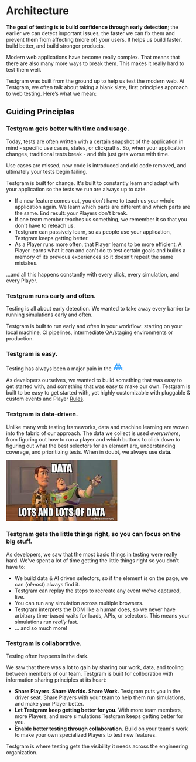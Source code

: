# Architecture

**The goal of testing is to build confidence through early detection**; 
the earlier we can detect important issues, the faster we can fix them and prevent them from affecting (more of) your users. 
It helps us build faster, build better, and build stronger products.

Modern web applications have become really complex. That means that there are also many more ways to break them.
This makes it really hard to test them well.

Testgram was built from the ground up to help us test the modern web. 
At Testgram, we often talk about taking a blank slate, first principles approach to web testing. Here’s what we mean:

## Guiding Principles

### Testgram gets better with time and usage.
Today, tests are often written with a certain snapshot of the application in mind - specific use cases, states, or clickpaths.
So, when your application changes, traditional tests break - and this just gets worse with time.

Use cases are missed, new code is introduced and old code removed, and ultimately your tests begin failing.

Testgram is built for change. It's built to constantly learn and adapt with your application
so the tests we run are always up to date.

* If a new feature comes out, you don't have to teach us your whole application again. 
  We learn which parts are different and which parts are the same. End result: your Players don't break.
* If one team member teaches us something, we remember it so that you don't have to reteach us. 
* Testgram can passively learn, so as people use your application, Testgram keeps getting better.
* As a Player runs more often, that Player learns to be more efficient. 
  A Player learns what it can and can't do to test certain goals and builds a memory of its previous experiences so it doesn't repeat the same mistakes.

...and all this happens constantly with every click, every simulation, and every Player.

### Testgram runs early and often.
Testing is all about early detection. We wanted to take away every barrier to running simulations early and often.

Testgram is built to run early and often in your workflow: starting on your local machine, CI pipelines, intermediate QA/staging environments or production.

### Testgram is easy.
Testing has always been a major pain in the ![](/img/space.svg "Space Dinosaur").

As developers ourselves, we wanted to build something that was easy to get started with, and something that was easy to make our own.
Testgram is built to be easy to get started with, 
yet highly customizable with pluggable & custom events and Player [Rules](/player/rules).

### Testgram is data-driven.
Unlike many web testing frameworks, data and machine learning are woven into the fabric of our approach.
The data we collect is used *everywhere*, from figuring out how to run a player and which buttons to click
down to figuring out what the best selectors for an element are, understanding coverage, and prioritizing tests.
When in doubt, we always use **data**.

![](/img/data_meme.jpeg)


### Testgram gets the little things right, so you can focus on the big stuff.
As developers, we saw that the most basic things in testing were really hard.
We've spent a lot of time getting the little things right so you don't have to:
* We build data & AI driven selectors, so if the element is on the page, we can (*almost*) always find it.
* Testgram can replay the steps to recreate any event we've captured, live.
* You can run any simulation across multiple browsers.
* Testgram interprets the DOM like a human does, so we never have arbitrary time-based waits for loads, APIs, or selectors. This means
  your simulations run *really* fast.
* ... and so much more!

### Testgram is collaborative.
Testing often happens in the dark.

We saw that there was a lot to gain by sharing our work, data, and tooling between members of our team.
Testgram is built for collboration with information sharing principles at its heart: 
* **Share Players. Share Worlds. Share Work.** Testgram puts you in the driver seat. 
  Share Players with your team to help them run simulations, and make your Player better.
* **Let Testgram keep getting better for you.** With more team members, more Players, and more simulations Testgram keeps getting better for you.
* **Enable better testing through collaboration.** Build on your team's work to make your own specialized Players to test new features.

Testgram is where testing gets the visibility it needs across the engineering organization.

